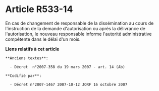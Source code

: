 # Article R533-14

En cas de changement de responsable de la dissémination au cours de l'instruction de la demande d'autorisation ou après la
délivrance de l'autorisation, le nouveau responsable informe l'autorité administrative compétente dans le délai d'un mois.

**Liens relatifs à cet article**

	**Anciens textes**:

	  - Décret  n°2007-358 du 19 mars 2007 - art. 14 (Ab)

	**Codifié par**:

	  - Décret n°2007-1467 2007-10-12 JORF 16 octobre 2007
